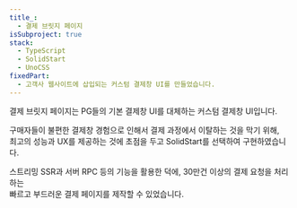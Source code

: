 ```yaml
---
title_:
  - 결제 브릿지 페이지
isSubproject: true
stack:
  - TypeScript
  - SolidStart
  - UnoCSS
fixedPart:
  - 고객사 웹사이트에 삽입되는 커스텀 결제창 UI를 만들었습니다.
---
```


결제 브릿지 페이지는 PG들의 기본 결제창 UI를 대체하는 커스텀 결제창 UI입니다.

구매자들이 불편한 결제창 경험으로 인해서 결제 과정에서 이탈하는 것을 막기 위해,<br>
최고의 성능과 UX를 제공하는 것에 초점을 두고 SolidStart를 선택하여 구현하였습니다.

스트리밍 SSR과 서버 RPC 등의 기능을 활용한 덕에, 30만건 이상의 결제 요청을 처리하는<br>
빠르고 부드러운 결제 페이지를 제작할 수 있었습니다.
